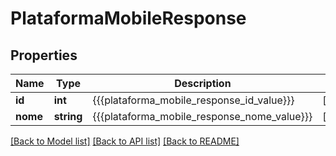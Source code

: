 # PlataformaMobileResponse

## Properties
Name | Type | Description | Notes
------------ | ------------- | ------------- | -------------
**id** | **int** | {{{plataforma_mobile_response_id_value}}} | [optional] 
**nome** | **string** | {{{plataforma_mobile_response_nome_value}}} | [optional] 

[[Back to Model list]](../README.md#documentation-for-models) [[Back to API list]](../README.md#documentation-for-api-endpoints) [[Back to README]](../README.md)


